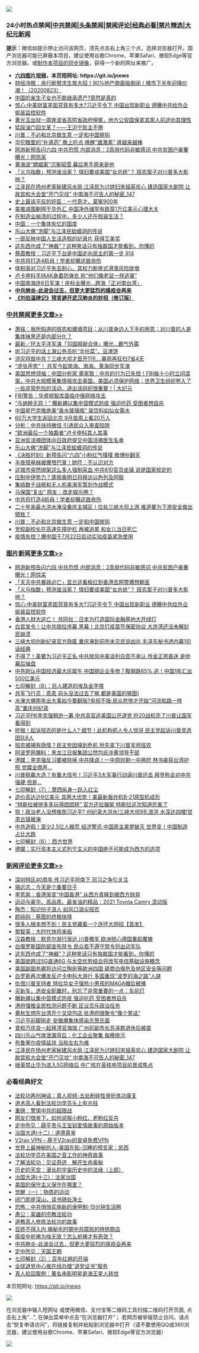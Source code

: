 ![](https://raw.githubusercontent.com/fqnews/bnews/master/64photo/fqnews-qr.jpg)

<div id="tt">
<h3>24小时热点禁闻|<a href="#%E4%B8%AD%E5%85%B1%E7%A6%81%E9%97%BB%E6%9B%B4%E5%A4%9A%E6%96%87%E7%AB%A0">中共禁闻</a>|<a href="#%E5%9B%BE%E7%89%87%E6%96%B0%E9%97%BB%E6%9B%B4%E5%A4%9A%E6%96%87%E7%AB%A0">头条禁闻</a>|<a href="#%E6%96%B0%E9%97%BB%E8%AF%84%E8%AE%BA%E6%9B%B4%E5%A4%9A%E6%96%87%E7%AB%A0">禁闻评论|<a href="#%E5%BF%85%E7%9C%8B%E7%BB%8F%E5%85%B8%E5%A5%BD%E6%96%87">经典必看|<a href="/video.md#%E7%A6%81%E7%89%87%E7%B2%BE%E9%80%89">禁片精选</a>|<a href="https://github.com/fqnews/djy/blob/master/gb/nf1351518.md#1">大纪元新闻</a></h3>
<div><b>提示：</b>微信如提示停止访问该网页，须先点击右上角三个点，选择浏览器打开。国产浏览器可能已屏蔽本项目，建议使用谷歌Chrome、苹果Safari、微软Edge等官方浏览器。或<a href="https://github.com/fqnews/bnews/blob/master/%E5%88%B6%E4%BD%9Cgit%E7%A6%81%E9%97%BB%E9%95%9C%E5%83%8F.md">制作本项目的同步镜像</a>，获得一个新的网址来推广。</div>
<ul>
<li><b><a href="http://d1.bdrive.tk/64.mp4" target="_blank">六四图片视频</a>，本页短网址: https://git.io/jnews</b></li>
<li><a href="/bannedvideo/20200823/1384435.md">财经冷眼：央行断臂求生放大招！90%地产商面临倒闭！楼市下半年迎降价潮！（20200823）</a></li>
<li><a href="/lifebaike/20200823/1384536.md">中国的亲生子女也不能继承遗产?竟然是真的</a></li>
<li><a href="/topimagenews/20200823/1384509.md">惊心:中美财富差距究竟有多大?习近平令下 中国出现新职业 德曝中共给外企偷装监控软件</a></li>
<li><a href="/weiquan/20200823/1384590.md">黄光玉出狱一周奔波省高院省政府伸冤&#65292;地方公安国保拿其家人前途劝其理性</a></li>
<li><a href="/ssgc/20200824/1384698.md">猛踩油门回文革？——王沪宁败主不倦</a></li>
<li><a href="/cbnews/20200823/1384431.md">川普：不必和北京做生意 一定和中国脱钩</a></li>
<li><a href="/health/20200823/1384511.md">华佗眼里的“补肾药” 晚上吃点 唤醒“雄激素” 肾越来越棒</a></li>
<li><a href="/topimagenews/20200823/1384619.md">网游新预告闪六四 中共恐慌 内部消息：2高频代码非敏感词 中共贫困户豪奢曝光！网惊呆</a></li>
<li><a href="/yule/20200824/1384718.md">黄海波“嫖娼案”沉冤昭雪 幕后黑手原来是他</a></li>
<li><a href="/topimagenews/20200823/1384594.md">「义乌指数」预测谁当家？ 情妇要成美国“女总统”？ 班农案子对川普多大影响？</a></li>
<li><a href="/comments/20200823/1384515.md">江泽民在扬州老家秘建风水局 江泽民为讨姘妇宋祖英欢心 建造国家大剧院 让故宫和大会堂“开门见坟” 中南海不可告人的秘密_147</a></li>
<li><a href="/ssgc/20200823/1384513.md">史上最该平反的奸臣：一代奇才，蒙冤900年</a></li>
<li><a href="/cnnews/20200824/1384680.md">美推进围剿榨干华外汇 中国净外储罕有跌穿1万亿美元心理大关</a></li>
<li><a href="/bannedvideo/20200824/1384646.md">在制造业崩溃的过程中，多少人还在假装生活？</a></li>
<li><a href="/baitai/20200823/1384430.md">中国：一个集体失忆的国度</a></li>
<li><a href="/cbnews/20200823/1384527.md">乐山大佛“洗脚”与江泽民蛤蟆洞的传说</a></li>
<li><a href="/lifebaike/20200823/1384512.md">一部反映中国人生活造假的纪录片 获得艾美奖</a></li>
<li><a href="/comments/20200824/1384703.md">这东西也成了“神器”？这种笑话只有独裁国才能看到，你懂的</a></li>
<li><a href="/bannedvideo/20200824/1384697.md">蔡霞教授：习近平下台是中国走向民主的第一步 914</a></li>
<li><a href="/cbnews/20200823/1384437.md">中共将打造4航母！学者却曝这致命伤</a></li>
<li><a href="/bannedvideo/20200824/1384743.md">体制渐对习近平失去耐心，其权力断崖式滑落风险陡增</a></li>
<li><a href="/worldnews/20200824/1384683.md">卢卡申科手持AK身着防弹衣 称“他们像老鼠一样逃窜”</a></li>
<li><a href="/cnnews/20200823/1384479.md">中国南海连6日军演！座标全曝光…跨海「正对南台湾」</a></li>
<li><b><a href="/comments/20200211/1275071.md" target="_blank">中共肺炎-此波会过去，但更大更猛烈的瘟疫会再来</a></b></li>
<li><b><a href="/comments/20200207/1272816.md" target="_blank">《刘伯温碑记》预言避开武汉肺炎的妙招（修订版）</a></b></li>
</ul>
</div>

<div class="catlist">
<h3><a href="/cbnews/" target="_blank">中共禁闻</a><span><a href="/cbnews/" target="_blank" rel="nofollow">更多文章>></a></span></h3>
<ul>
<li><a href="/cbnews/20200824/1384845.md" target="_blank">萧铭：我所知道的班农和建墙项目；从川普身边人下手的用意；对川普的人是集体抹黑还是内部分化？</a></li>
<li><a href="/cbnews/20200824/1384839.md" target="_blank">最新／环太平洋军演「10国舰艇合体」曝光…霸气外露</a></li>
<li><a href="/cbnews/20200824/1384808.md" target="_blank">听习近平的话上海公务员吃“半份菜”、豆渣饼</a></li>
<li><a href="/cbnews/20200824/1384807.md" target="_blank">洪灾将毁中共？三峡大坝才首开11孔…暴雨再狂扫7省4天</a></li>
<li><a href="/cbnews/20200824/1384788.md" target="_blank">“虚张声势”！ 共军今起南海、渤海、黄海同步军演</a></li>
<li><a href="/cbnews/20200824/1384765.md" target="_blank">美国思想领袖：中国分析家 章家敦：中共的行为已失控！FBI每十小时立间谍案，中共大规模蒐集情报攻击美国，美国必须保护网络；世界卫生组织卷入了一些非常危险的活动，退出该组织很重要！| 大纪元</a></li>
<li><a href="/cbnews/20200824/1384752.md" target="_blank">FBI警告：华盛顿智库面临中俄网络攻击</a></li>
<li><a href="/cbnews/20200824/1384751.md" target="_blank">“与纳粹无异！” 曝新疆以集中营模式防疫 强迫吃药 受困者想自杀</a></li>
<li><a href="/cbnews/20200824/1384670.md" target="_blank">中国星巴克推绝美“香水玻璃瓶” 装饮料如仙女露水</a></li>
<li><a href="/cbnews/20200824/1384666.md" target="_blank">60万大学生返回北京 9月首周上看20万人</a></li>
<li><a href="/cbnews/20200824/1384656.md" target="_blank">分析：中共扶持微信 引诱民众入审查陷阱</a></li>
<li><a href="/cbnews/20200823/1384622.md" target="_blank">“欧洲最后一个独裁者”卢卡申科其人其事</a></li>
<li><a href="/cbnews/20200823/1384502.md" target="_blank">亚洲反活摘团体向日政府提交中国活摘医生名单</a></li>
<li><a href="/cbnews/20200823/1384527.md" target="_blank">乐山大佛“洗脚”与江泽民蛤蟆洞的传说</a></li>
<li><a href="/cbnews/20200823/1384544.md" target="_blank">《决胜时刻》新预告闪“六四”小粉红气噗噗 微博吵翻天</a></li>
<li><a href="/cbnews/20200823/1384518.md" target="_blank">半夜搭电梯被爆甩巴掌！她吓：不认识对方</a></li>
<li><a href="/cbnews/20200823/1384517.md" target="_blank">这城市突然绑架这么多人强制采血 中共610官员坐镇 说是国家规定的</a></li>
<li><a href="/cbnews/20200823/1384510.md" target="_blank">压制中伊势力？蓬佩奥明日将拜访以色列及阿联</a></li>
<li><a href="/cbnews/20200823/1384464.md" target="_blank">集结数千战舰和无人机美海军策划作战模式</a></li>
<li><a href="/cbnews/20200823/1384441.md" target="_blank">马保国“复出” 网友：改走娱乐圈？</a></li>
<li><a href="/cbnews/20200823/1384437.md" target="_blank">中共将打造4航母！学者却曝这致命伤</a></li>
<li><a href="/cbnews/20200823/1384436.md" target="_blank">二十年来最大洪水淹没重庆主城区！位处三峡大坝上游 难道要为下游安全做出牺牲？</a></li>
<li><a href="/cbnews/20200823/1384431.md" target="_blank">川普：不必和北京做生意 一定和中国脱钩</a></li>
<li><a href="/cbnews/20200823/1384426.md" target="_blank">党校副校长在高速先撞护栏 再被追尾 和女儿当日死亡</a></li>
<li><a href="/cbnews/20200823/1384425.md" target="_blank">疫情失控？爆中国于7月22日启动实验疫苗紧急使用</a></li>

</ul>
</div>
<div class="catlist">
<h3><a href="/topimagenews/" target="_blank">图片新闻</a><span><a href="/topimagenews/" target="_blank" rel="nofollow">更多文章>></a></span></h3>
<ul>
<li><a href="/topimagenews/20200823/1384619.md" target="_blank">网游新预告闪六四 中共恐慌 内部消息：2高频代码非敏感词 中共贫困户豪奢曝光！网惊呆</a></li>
<li><a href="/topimagenews/20200823/1384618.md" target="_blank">「天灭中共暴政必亡」宜兰这看板红到香港去网赞爆想朝圣</a></li>
<li><a href="/topimagenews/20200823/1384594.md" target="_blank">「义乌指数」预测谁当家？ 情妇要成美国“女总统”？ 班农案子对川普多大影响？</a></li>
<li><a href="/topimagenews/20200823/1384509.md" target="_blank">惊心:中美财富差距究竟有多大?习近平令下 中国出现新职业 德曝中共给外企偷装监控软件</a></li>
<li><a href="/topimagenews/20200823/1384412.md" target="_blank">香港人财大逃亡！ 共同社：日本为打造国际金融基地大开绿灯</a></li>
<li><a href="/topimagenews/20200823/1384229.md" target="_blank">白宫发令！让中共赔拉序幕 黑幕！北京打疫苗签保密协议 大连湾还没未解封 民崩溃</a></li>
<li><a href="/topimagenews/20200822/1384216.md" target="_blank">三峡大坝创新纪录官方隐匿 重庆淹到前所未见民说凶兆 毛泽东秘书透内幕1句话经典</a></li>
<li><a href="/topimagenews/20200822/1384172.md" target="_blank">不得了！美要为习近平正名 中共放风中美谈判白宫不承认 传金正恩昏迷 是他幕后操盘</a></li>
<li><a href="/topimagenews/20200822/1384137.md" target="_blank">中共刚认中国经济最大灰犀牛 中国钢企业多惨？鞍钢跌65% 逃！中国1年汇出500亿美元</a></li>
<li><a href="/comments/20200822/1383925.md" target="_blank">七印解封（8）：巨人建造的埃及金字塔</a></li>
<li><a href="/topimagenews/20200822/1383915.md" target="_blank">共军飞行员：乖乖 前头没法过去了嘛 都是美国的嘛图)</a></li>
<li><a href="/topimagenews/20200821/1383668.md" target="_blank">水淹大佛那年出大事如今要翻版?央视不报:民众悲惨才开始“河流和路一样高”重庆创纪录</a></li>
<li><a href="/topimagenews/20200821/1383595.md" target="_blank">习近平PK李克强稍逊一筹 中共高官逃美国公开退党 歼20战机完了川普让国军看得到</a></li>
<li><a href="/topimagenews/20200821/1383581.md" target="_blank">挖根！起诉班农的是什么人? 细节！此机构抓人令人惊讶 民主党起诉川普竞选团队6人</a></li>
<li><a href="/topimagenews/20200821/1383491.md" target="_blank">班农被捕有隐情？民主党因嗅到危机 抢先拿下川普军师班农</a></li>
<li><a href="/topimagenews/20200821/1383271.md" target="_blank">阿波罗网爆料：黑龙江日报集团公然包庇涉黄领导干部</a></li>
<li><a href="/topimagenews/20200820/1383199.md" target="_blank">港媒：李克强反习要被除掉 中共降调！一中原则剩一中两府 林书豪获台湾护照 党媒全噤声…</a></li>
<li><a href="/topimagenews/20200820/1383194.md" target="_blank">川普稳赢大选？有重大信号！习近平3大军事行动逼川普还击 拜登称会对中共强硬 但是&#8230;</a></li>
<li><a href="/comments/20200820/1383036.md" target="_blank">七印解封（7）：摩西纵身一跃入红尘</a></li>
<li><a href="/topimagenews/20200820/1382927.md" target="_blank">造价高达近6亿美元 具两大优势！美最新轰炸机B-21原型机成形</a></li>
<li><a href="/topimagenews/20200820/1382904.md" target="_blank">“特斯拉被拼多多玩得团团转” 官方还拉偏架 特斯拉这次知道厉害了</a></li>
<li><a href="/topimagenews/20200819/1382697.md" target="_blank">惊！政治老人没想推倒习近平? 创纪录大洪水!三峡大坝9孔泄洪 水深达四楼!甘肃古镇被淹</a></li>
<li><a href="/topimagenews/20200819/1382597.md" target="_blank">中共造假！至少2.5亿人粮荒 经济警讯 中国房主美梦破灭 世界变！中国制造占比大跌</a></li>
<li><a href="/comments/20200819/1382591.md" target="_blank">七印解封（6）：西方世界</a></li>
<li><a href="/topimagenews/20200819/1382405.md" target="_blank">德媒：实行资本主义式列宁主义的中国绝不可能成为西方的选项</a></li>

</ul>
</div>
<div class="catlist">
<h3><a href="/comments/" target="_blank">新闻评论</a><span><a href="/comments/" target="_blank" rel="nofollow">更多文章>></a></span></h3>
<ul>
<li><a href="/comments/20200824/1384846.md" target="_blank">深圳特区40周年 传习近平将南下 邓习之争引关注</a></li>
<li><a href="/comments/20200824/1384783.md" target="_blank">骆远志：今天是个重要日子</a></li>
<li><a href="/comments/20200824/1384756.md" target="_blank">李芄紫：香港渐变“中国香港” 从西方青睐到被西方抛弃</a></li>
<li><a href="/comments/20200824/1384747.md" target="_blank">运动与豪华、高品质、最省油的精品：2021 Toyota Camry 混动版</a></li>
<li><a href="/comments/20200824/1384742.md" target="_blank">陶杰：知识份子浪人 如风口浪尖班农</a></li>
<li><a href="/comments/20200824/1384741.md" target="_blank">颜纯钩：蔡霞的终极抉择</a></li>
<li><a href="/comments/20200824/1384723.md" target="_blank">很多人根本想不到！民主党藏着一个连环大阴招【首发】</a></li>
<li><a href="/comments/20200824/1384722.md" target="_blank">黎智英：大时代快将来临</a></li>
<li><a href="/comments/20200824/1384720.md" target="_blank">汉森教授：默克尔渐行渐远 川普撤军 欧洲担心德国重蹈覆辙</a></li>
<li><a href="/comments/20200824/1384704.md" target="_blank">白俄罗斯国防部宣布禁令 民众若不遵守禁令将出动军队</a></li>
<li><a href="/comments/20200824/1384703.md" target="_blank">这东西也成了“神器”？这种笑话只有独裁国才能看到，你懂的</a></li>
<li><a href="/comments/20200824/1384696.md" target="_blank">美国欲跨过5G直通6G 与太空优势结合将改写电信基础设施概念</a></li>
<li><a href="/comments/20200824/1384691.md" target="_blank">美国副国务卿将访问立陶宛等欧洲四国 磋商白俄危及地区安全等问题</a></li>
<li><a href="/comments/20200824/1384688.md" target="_blank">白罗斯再次爆发反卢卡申科大游行 多国重现“波罗的海之路”人链</a></li>
<li><a href="/comments/20200824/1384682.md" target="_blank">仇恨川普支持者 特拉华女子强抢小男孩的MAGA帽后被捕</a></li>
<li><a href="/comments/20200824/1384681.md" target="_blank">买新车，选安全配置时，别忘了非常重要的一点：车前灯</a></li>
<li><a href="/comments/20200823/1384626.md" target="_blank">曝新疆以集中营模式防疫 强迫吃药 受困者想自杀</a></li>
<li><a href="/comments/20200823/1384621.md" target="_blank">港府强推全民检测问题不断 区议员斥政治任务</a></li>
<li><a href="/comments/20200823/1384600.md" target="_blank">黄秋生想在台湾开个叉烧包店 批港府限聚令“像个笑话”</a></li>
<li><a href="/comments/20200823/1384595.md" target="_blank">习近平前脚刚走 安徽爆集体感染志贺氏菌</a></li>
<li><a href="/comments/20200823/1384569.md" target="_blank">曾和万庆良一起拜清官海瑞 广州前副市长苏泽群退休后被查</a></li>
<li><a href="/comments/20200823/1384568.md" target="_blank">四川乐山气体泄漏背后：化工企业聚集 每晚排污</a></li>
<li><a href="/comments/20200823/1384532.md" target="_blank">布鲁塞尔疫情延烧 当局左右为难</a></li>
<li><a href="/comments/20200823/1384515.md" target="_blank">江泽民在扬州老家秘建风水局 江泽民为讨姘妇宋祖英欢心 建造国家大剧院 让故宫和大会堂“开门见坟” 中南海不可告人的秘密_147</a></li>
<li><a href="/comments/20200823/1384496.md" target="_blank">继英禁止华为进入5G网络后 中广核在英核电项目前景成焦点</a></li>

</ul>
</div>

<div class="catlist">
<h3>必看经典好文</h3>
<ul>
<li><a href="/comments/20190516/1128964.md" target="_blank">法轮功再创神话：真人视频-五处粉碎性骨折炼功康复</a></li>
<li><a href="/comments/20200227/1284657.md" target="_blank">道术高人看到法轮功学员头上有光柱</a></li>
<li><a href="/comments/20200717/1362287.md" target="_blank">重磅：警惕中共的超限战</a></li>
<li><a href="/comments/20200712/1359630.md" target="_blank">网友们借鉴下，如何说服小粉红、老粉红反共</a></li>
<li><a href="/comments/20200616/1345658.md" target="_blank">定中所见：薛平贵与王宝钏爱情故事的原始版本</a></li>
<li><a href="/cbnews/20180318/916241.md" target="_blank">治国大道(十二)：道德真鉴</a></li>
<li><a href="/comments/20200112/1257608.md" target="_blank">V2ray VPN &#8211; 基于V2ray的安卓免费VPN</a></li>
<li><a href="/comments/20200605/783244.md" target="_blank">世界上最神秘的人-美国先知-沉睡的预言家：凯西</a></li>
<li><a href="/comments/20200511/1326751.md" target="_blank">法轮功学员在美国之音工作的神奇故事</a></li>
<li><a href="/comments/20200307/1289968.md" target="_blank">了解法轮功：见证奇迹　解开生命奥秘</a></li>
<li><a href="/tculture/20121025/73065.md" target="_blank">历史的天空：漫长的宇宙历史中的法缘（上部）</a></li>
<li><a href="/cbnews/20180319/916654.md" target="_blank">治国大道(十三)：法家治国</a></li>
<li><a href="/lifebaike/20200520/1331379.md" target="_blank">美国的保守主义保守在哪里？</a></li>
<li><a href="/comments/20200810/1377609.md" target="_blank">觉醒（一）：物质的运动</a></li>
<li><a href="/tculture/20200803/1373949.md" target="_blank">闭门即是深山，读书随处净土</a></li>
<li><a href="/baitai/20200711/1359005.md" target="_blank">恐怖：中共悄悄实施新的保甲制-15分钟生活圈</a></li>
<li><a href="/comments/20200313/1292991.md" target="_blank">愚公：英雄的宗教法轮功</a></li>
<li><a href="/comments/20200805/1375080.md" target="_blank">道教高人修炼法轮功的故事</a></li>
<li><a href="/lifebaike/20200711/1358994.md" target="_blank">百姓不得入内 揭秘毛时期中共腐败的特供商店</a></li>
<li><a href="/comments/20200502/1322275.md" target="_blank">瘟疫中祈祷为啥无效？怎么祈祷才有奇效？</a></li>
<li><a href="/comments/20200211/1275071.md" target="_blank">中共肺炎-此波会过去，但更大更猛烈的瘟疫会再来</a></li>
<li><a href="/tculture/xiulian/20151111/470021.md" target="_blank">定中所见：天国王朝</a></li>
<li><a href="/comments/20200816/1381045.md" target="_blank">七印解封（2）：百年红祸的开端</a></li>
<li><a href="/cbnews/20200819/1382346.md" target="_blank">全球退党中心推在线办理“退党证书”服务</a></li>
<li><a href="/comments/20200523/1332915.md" target="_blank">真人轮回案例：著名电影明星是海王星人转世</a></li>

</ul>
</div>

本页短网址: https://git.io/jnews

![](https://raw.githubusercontent.com/fqnews/bnews/master/64photo/fqnews-qr.jpg)

在浏览器中输入短网址 或使用微信、支付宝等二维码工具扫描二维码打开页面, 点击右上角"...", 在弹出菜单中点击“在浏览器打开”； 若网页被举报禁止访问，请点击“恢复申请访问”，将链接复制并粘贴到浏览器中打开（请不要使用QQ或360浏览器，建议使用谷歌Chrome、苹果Safari、微软Edge等官方浏览器）

![](https://raw.githubusercontent.com/fqnews/bnews/master/64photo/wx.jpg)